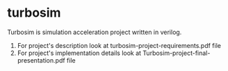 turbosim
========

Turbosim is simulation acceleration project written in verilog.

1. For project's description look at turbosim-project-requirements.pdf file
2. For project's implementation details look at Turbosim-project-final-presentation.pdf file

